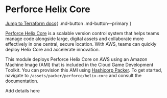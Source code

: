 # Perforce Helix Core

[Jump to Terraform docs](./terraform-docs.md){ .md-button .md-button--primary }

[Perforce Helix Core](https://www.perforce.com/products/helix-core/aws) is a scalable version control system that helps teams manage code alongside large, digital assets and collaborate more effectively in one central, secure location. With AWS, teams can quickly deploy Helix Core and accelerate innovation.

This module deploys Perforce Helix Core on AWS using an Amazon Machine Image (AMI) that is included in the Cloud Game Development Toolkit. You can provision this AMI using [Hashicorp Packer](https://www.packer.io/). To get started, navigate to `/assets/packer/perforce/helix-core` and consult the documentation.

Add details here
